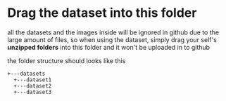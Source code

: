 # Drag the dataset into this folder
all the datasets and the images inside will be ignored in github due to the large amount of files, so when using the dataset, simply drag your self's **unzipped folders** into this folder and it won't be uploaded in to github

the folder structure should looks like this
```
+---datasets
  +---dataset1
  +---dataset2
  +---dataset3
```